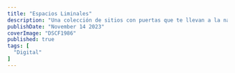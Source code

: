 ```yaml
---
title: "Espacios Liminales"
description: "Una colección de sitios con puertas que te llevan a la nada"
publishDate: "November 14 2023"
coverImage: "DSCF1986"
published: true
tags: [
  "Digital"
]
---
```

